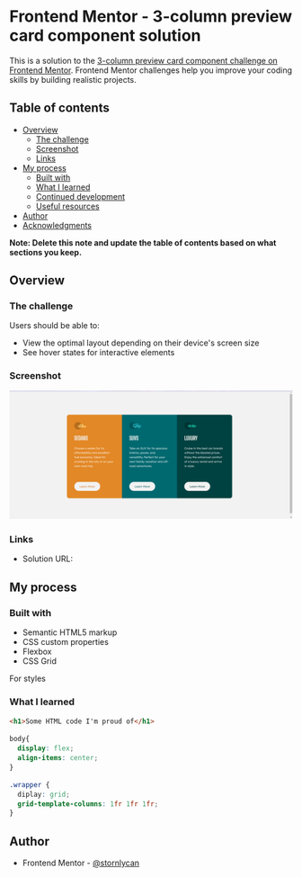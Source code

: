 # Frontend Mentor - 3-column preview card component solution

This is a solution to the [3-column preview card component challenge on Frontend Mentor](https://www.frontendmentor.io/challenges/3column-preview-card-component-pH92eAR2-). Frontend Mentor challenges help you improve your coding skills by building realistic projects. 

## Table of contents

- [Overview](#overview)
  - [The challenge](#the-challenge)
  - [Screenshot](#screenshot)
  - [Links](#links)
- [My process](#my-process)
  - [Built with](#built-with)
  - [What I learned](#what-i-learned)
  - [Continued development](#continued-development)
  - [Useful resources](#useful-resources)
- [Author](#author)
- [Acknowledgments](#acknowledgments)

**Note: Delete this note and update the table of contents based on what sections you keep.**

## Overview

### The challenge

Users should be able to:

- View the optimal layout depending on their device's screen size
- See hover states for interactive elements

### Screenshot

![Design preview for the 3-column preview card component coding challenge](./screenshots/screenshot.png)

### Links

- Solution URL: [](https://github.com/stormlycan/3-column-preview-card-component-main)

## My process

### Built with

- Semantic HTML5 markup
- CSS custom properties
- Flexbox
- CSS Grid

For styles

### What I learned

```html
<h1>Some HTML code I'm proud of</h1>
```
```css
body{
  display: flex;
  align-items: center;
}
```

```css
.wrapper {
  diplay: grid;
  grid-template-columns: 1fr 1fr 1fr;
}
```


## Author
- Frontend Mentor - [@stornlycan](https://www.frontendmentor.io/profile/stormlycan)